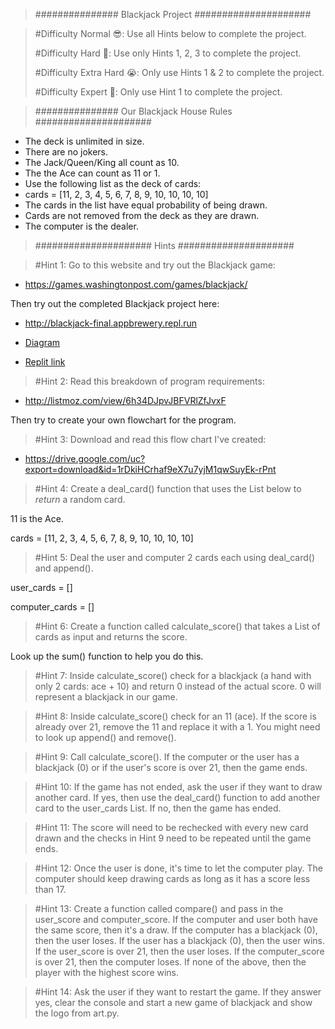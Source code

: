 > ############### Blackjack Project #####################

> #Difficulty Normal 😎: Use all Hints below to complete the project.
> 
> #Difficulty Hard 🤔: Use only Hints 1, 2, 3 to complete the project.
> 
> #Difficulty Extra Hard 😭: Only use Hints 1 & 2 to complete the project.
> 
> #Difficulty Expert 🤯: Only use Hint 1 to complete the project.

> ############### Our Blackjack House Rules #####################

- The deck is unlimited in size. 
- There are no jokers. 
- The Jack/Queen/King all count as 10.
- The the Ace can count as 11 or 1.
- Use the following list as the deck of cards:
- cards = [11, 2, 3, 4, 5, 6, 7, 8, 9, 10, 10, 10, 10]
- The cards in the list have equal probability of being drawn.
- Cards are not removed from the deck as they are drawn.
- The computer is the dealer.

> ##################### Hints #####################

> #Hint 1: Go to this website and try out the Blackjack game: 
- https://games.washingtonpost.com/games/blackjack/

Then try out the completed Blackjack project here: 
- http://blackjack-final.appbrewery.repl.run

- [Diagram](https://github.com/GraphicDThanh/diagram/blob/main/Black-Jack-Game_Diagram.xml)
- [Replit link](https://replit.com/@diemthanhthanh/blackjack-start-1)


> #Hint 2: Read this breakdown of program requirements: 
- http://listmoz.com/view/6h34DJpvJBFVRlZfJvxF

Then try to create your own flowchart for the program.

> #Hint 3: Download and read this flow chart I've created: 
- https://drive.google.com/uc?export=download&id=1rDkiHCrhaf9eX7u7yjM1qwSuyEk-rPnt

> #Hint 4: Create a deal_card() function that uses the List below to *return* a random card.

11 is the Ace.

cards = [11, 2, 3, 4, 5, 6, 7, 8, 9, 10, 10, 10, 10]

> #Hint 5: Deal the user and computer 2 cards each using deal_card() and append().

user_cards = []

computer_cards = []

> #Hint 6: Create a function called calculate_score() that takes a List of cards as input and returns the score. 

Look up the sum() function to help you do this.

> #Hint 7: Inside calculate_score() check for a blackjack (a hand with only 2 cards: ace + 10) and return 0 instead of the actual score. 0 will represent a blackjack in our game.

> #Hint 8: Inside calculate_score() check for an 11 (ace). If the score is already over 21, remove the 11 and replace it with a 1. You might need to look up append() and remove().

> #Hint 9: Call calculate_score(). If the computer or the user has a blackjack (0) or if the user's score is over 21, then the game ends.

> #Hint 10: If the game has not ended, ask the user if they want to draw another card. If yes, then use the deal_card() function to add another card to the user_cards List. If no, then the game has ended.

> #Hint 11: The score will need to be rechecked with every new card drawn and the checks in Hint 9 need to be repeated until the game ends.

> #Hint 12: Once the user is done, it's time to let the computer play. The computer should keep drawing cards as long as it has a score less than 17.

> #Hint 13: Create a function called compare() and pass in the user_score and computer_score. If the computer and user both have the same score, then it's a draw. If the computer has a blackjack (0), then the user loses. If the user has a blackjack (0), then the user wins. If the user_score is over 21, then the user loses. If the computer_score is over 21, then the computer loses. If none of the above, then the player with the highest score wins.

> #Hint 14: Ask the user if they want to restart the game. If they answer yes, clear the console and start a new game of blackjack and show the logo from art.py.

